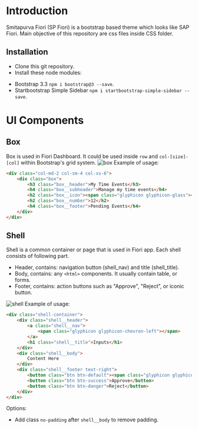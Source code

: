 # Introduction
Smitapurva Fiori (SP Fiori) is a bootstrap based theme which looks like SAP Fiori. Main objective of this repository are css files inside CSS folder.

## Installation
- Clone this git repository.
- Install these node modules:
* Bootstrap 3.3 `npm i bootstrap@3 --save`.
* Startbootstrap Simple Sidebar `npm i startbootstrap-simple-sidebar --save`.

# UI Components
## Box
Box is used in Fiori Dashboard. It could be used inside `row` and `col-[size]-[col]` within Bootstrap's grid system.
![box](https://user-images.githubusercontent.com/31851739/30687565-d5e8cd42-9ee5-11e7-84c0-ef5d80794215.png)
Example of usage:
```html
<div class="col-md-2 col-sm-4 col-xs-6">
    <div class="box">
        <h3 class="box__header">My Time Events</h3>
        <h4 class="box__subheader">Manage my time events</h4>
        <h2 class="box__icon"><span class="glyphicon glyphicon-glass"></span></h2>
        <h2 class="box__number">12</h2>
        <h4 class="box__footer">Pending Events</h4>
    </div>
</div>
```
## Shell
Shell is a common container or page that is used in Fiori app. Each shell consists of following part.
* Header, contains: navigation button (shell_nav) and title (shell_title).
* Body, contains: any `<html>` components. It usually contain table, or forms.
* Footer, contains: action buttons such as "Approve", "Reject", or iconic button.

![shell](https://user-images.githubusercontent.com/31851739/30687066-61a67bba-9ee4-11e7-9374-a9c167a9db80.png)
Example of usage:
```html
<div class="shell-container">
    <div class="shell__header">
        <a class="shell__nav">
            <span class="glyphicon glyphicon-chevron-left"></span>
        </a>
        <h1 class="shell__title">Inputs</h1>
    </div>
    <div class="shell__body">
        Content Here
    </div>
    <div class="shell__footer text-right">
        <button class="btn btn-default"><span class="glyphicon glyphicon-cog"></span></button>
        <button class="btn btn-success">Approve</button>
        <button class="btn btn-danger">Reject</button>
    </div>
</div>
```
Options:
* Add class `no-padding` after `shell__body` to remove padding.